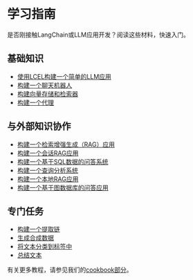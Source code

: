# 学习指南

是否刚接触LangChain或LLM应用开发？阅读这些材料，快速入门。

## 基础知识
- [使用LCEL构建一个简单的LLM应用](tutorials/llm_chain.md)
- [构建一个聊天机器人](tutorials/chatbot.md)
- [构建向量存储和检索器](https://python.langchain.com/v0.2/docs/tutorials/retrievers/)
- [构建一个代理](https://python.langchain.com/v0.2/docs/tutorials/agents/)
## 与外部知识协作
- [构建一个检索增强生成（RAG）应用](https://python.langchain.com/v0.2/docs/tutorials/rag/)
- [构建一个会话RAG应用](https://python.langchain.com/v0.2/docs/tutorials/qa_chat_history/)
- [构建一个基于SQL数据的问答系统](https://python.langchain.com/v0.2/docs/tutorials/sql_qa/)
- [构建一个查询分析系统](https://python.langchain.com/v0.2/docs/tutorials/query_analysis/)
- [构建一个本地RAG应用](https://python.langchain.com/v0.2/docs/tutorials/local_rag/)
- [构建一个基于图数据库的问答应用](https://python.langchain.com/v0.2/docs/tutorials/graph/)
## 专门任务
- [构建一个提取链](https://python.langchain.com/v0.2/docs/tutorials/extraction/)
- [生成合成数据](https://python.langchain.com/v0.2/docs/tutorials/data_generation/)
- [将文本分类到标签中](https://python.langchain.com/v0.2/docs/tutorials/classification/)
- [总结文本](https://python.langchain.com/v0.2/docs/tutorials/summarization/)

有关更多教程，请参见我们的[cookbook部分](https://github.com/langchain-ai/langchain/tree/master/cookbook)。